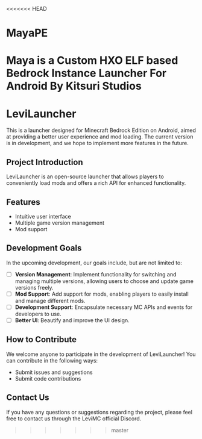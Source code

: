 <<<<<<< HEAD
# MayaPE
Maya is a Custom HXO ELF based Bedrock Instance Launcher For Android By Kitsuri Studios
=======
# LeviLauncher

This is a launcher designed for Minecraft Bedrock Edition on Android, aimed at providing a better user experience and mod loading. The current version is in development, and we hope to implement more features in the future.

## Project Introduction

LeviLauncher is an open-source launcher that allows players to conveniently load mods and offers a rich API for enhanced functionality.

## Features

- Intuitive user interface
- Multiple game version management
- Mod support

## Development Goals

In the upcoming development, our goals include, but are not limited to:

- [ ] **Version Management**: Implement functionality for switching and managing multiple versions, allowing users to choose and update game versions freely.
- [ ] **Mod Support**: Add support for mods, enabling players to easily install and manage different mods.
- [ ] **Development Support**: Encapsulate necessary MC APIs and events for developers to use.
- [ ] **Better UI**: Beautify and improve the UI design.

## How to Contribute

We welcome anyone to participate in the development of LeviLauncher! You can contribute in the following ways:

- Submit issues and suggestions
- Submit code contributions

## Contact Us

If you have any questions or suggestions regarding the project, please feel free to contact us through the LeviMC official Discord.
>>>>>>> master
